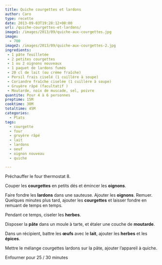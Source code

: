 ```yaml
---
title: Quiche courgettes et lardons
author: Caro
type: recette
date: 2013-09-03T19:28:12+00:00
url: /quiche-courgettes-et-lardons/
image1: /images/2013/09/quiche-aux-courgettes.jpg
image:
  - 700
image2: /images/2013/09/quiche-aux-courgettes-2.jpg
ingredients:
 - 1 pâte feuilletée
 - 2 petites courgettes
 - 1 ou 2 oignons nouveaux
 - 1 paquet de lardons fumés
 - 20 cl de lait (ou crème fraîche)
 - Persil frais ciselé (1 cuillère à soupe)
 - Coriandre fraîche ciselée (1 cuillère à soupe)
 - Gruyère râpé (facultatif )
 - Moutarde, noix de muscade, sel, poivre
quantite: Pour 4 à 6 personnes
preptime: 15M
cooktime: 30M
totaltime: 45M
categories:
  - Plats
tags:
  - courgette
  - four
  - gruyère râpé
  - lait
  - lardons
  - oeuf
  - oignon nouveau
  - quiche

---
```

Préchauffer le four thermostat 8.

Couper les **courgettes** en petits dés et émincer les **oignons**.

Faire fondre les **lardons** dans une sauteuse. Ajouter les **oignons**. Remuer. Quelques minutes plus tard, ajouter les **courgettes** et laisser fondre en remuant de temps en temps.

Pendant ce temps, ciseler les **herbes**.

Disposer la **pâte** dans un moule à tarte, et étaler une couche de **moutarde**.

Dans un récipient, battre les **œufs** avec le **lait**, ajouter les **herbes** et les **épices**.

Mettre le mélange courgettes lardons sur la pâte, ajouter l&rsquo;appareil à quiche.

Enfourner pour 25 / 30 minutes

